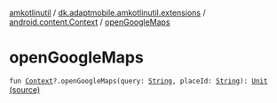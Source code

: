 [amkotlinutil](../../index.md) / [dk.adaptmobile.amkotlinutil.extensions](../index.md) / [android.content.Context](index.md) / [openGoogleMaps](./open-google-maps.md)

# openGoogleMaps

`fun `[`Context`](https://developer.android.com/reference/android/content/Context.html)`?.openGoogleMaps(query: `[`String`](https://kotlinlang.org/api/latest/jvm/stdlib/kotlin/-string/index.html)`, placeId: `[`String`](https://kotlinlang.org/api/latest/jvm/stdlib/kotlin/-string/index.html)`): `[`Unit`](https://kotlinlang.org/api/latest/jvm/stdlib/kotlin/-unit/index.html) [(source)](https://github.com/adaptmobile-organization/amkotlinutil/tree/master/amkotlinutil/src/main/java/dk/adaptmobile/amkotlinutil/extensions/ContextExtensions.kt#L144)